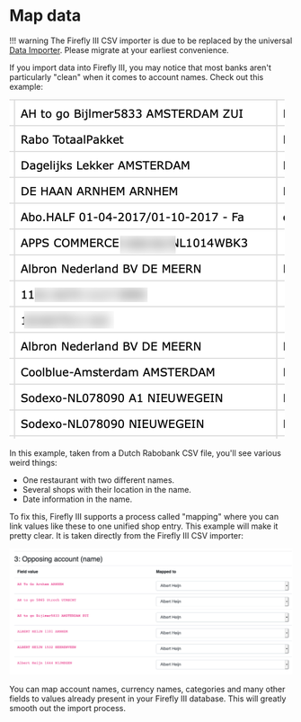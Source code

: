# Map data

!!! warning
    The Firefly III CSV importer is due to be replaced by the universal [Data Importer](https://docs.firefly-iii.org/data-importer/). Please migrate at your earliest convenience.

If you import data into Firefly III, you may notice that most banks aren't particularly "clean" when it comes to account names. Check out this example:

![Weird opposing account names.](./images/difficult1.png)

In this example, taken from a Dutch Rabobank CSV file, you'll see various weird things:

- One restaurant with two different names.
- Several shops with their location in the name.
- Date information in the name.

To fix this, Firefly III supports a process called "mapping" where you can link values like these to one unified shop entry. This example will make it pretty clear. It is taken directly from the Firefly III CSV importer:

![Mapping names to one account.](./images/map.png)

You can map account names, currency names, categories and many other fields to values already present in your Firefly III database. This will greatly smooth out the import process.